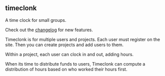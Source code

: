 ## timeclonk

A time clock for small groups.

Check out the [changelog](https://github.com/InterstitialTech/timeclonk/blob/main/changelog.md) for new features.

Timeclonk is for multiple users and projects.  Each user must register on the site.  Then you can create projects and add users to them.

Within a project, each user can clock in and out, adding hours.

When its time to distribute funds to users, Timeclonk can compute a distribution of hours based on who worked their hours first.
